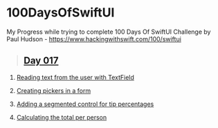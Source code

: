 # 100DaysOfSwiftUI

My Progress while trying to complete 100 Days Of SwiftUI Challenge by Paul Hudson - https://www.hackingwithswift.com/100/swiftui

> ## [Day 017](https://www.hackingwithswift.com/100/swiftui/17 "Day 017")

1. [Reading text from the user with TextField](https://www.hackingwithswift.com/books/ios-swiftui/reading-text-from-the-user-with-textfield "Reading text from the user with TextField")

2. [Creating pickers in a form](https://www.hackingwithswift.com/books/ios-swiftui/creating-pickers-in-a-form "Creating pickers in a form")

3. [Adding a segmented control for tip percentages](https://www.hackingwithswift.com/books/ios-swiftui/adding-a-segmented-control-for-tip-percentages "Adding a segmented control for tip percentages")

4. [Calculating the total per person](https://www.hackingwithswift.com/books/ios-swiftui/calculating-the-total-per-person "Calculating the total per person")
